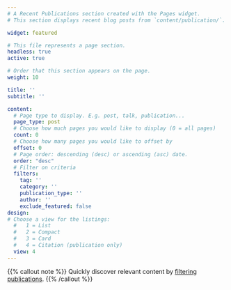 ```yaml
---
# A Recent Publications section created with the Pages widget.
# This section displays recent blog posts from `content/publication/`.

widget: featured

# This file represents a page section.
headless: true
active: true

# Order that this section appears on the page.
weight: 10

title: ''
subtitle: ''

content:
  # Page type to display. E.g. post, talk, publication...
  page_type: post
  # Choose how much pages you would like to display (0 = all pages)
  count: 0
  # Choose how many pages you would like to offset by
  offset: 0
  # Page order: descending (desc) or ascending (asc) date.
  order: "desc"
  # Filter on criteria
  filters:
    tag: ''
    category: ''
    publication_type: ''
    author: ''
    exclude_featured: false
design:
# Choose a view for the listings:
  #   1 = List
  #   2 = Compact
  #   3 = Card
  #   4 = Citation (publication only)
  view: 4
---
```


{{% callout note %}}
Quickly discover relevant content by [filtering publications](content/publication/).
{{% /callout %}}
